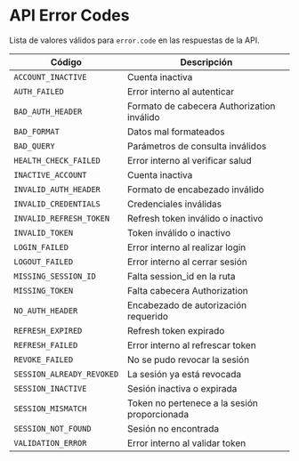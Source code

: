 # API Error Codes

Lista de valores válidos para `error.code` en las respuestas de la API.

| Código | Descripción |
|-------|-------------|
| `ACCOUNT_INACTIVE` | Cuenta inactiva |
| `AUTH_FAILED` | Error interno al autenticar |
| `BAD_AUTH_HEADER` | Formato de cabecera Authorization inválido |
| `BAD_FORMAT` | Datos mal formateados |
| `BAD_QUERY` | Parámetros de consulta inválidos |
| `HEALTH_CHECK_FAILED` | Error interno al verificar salud |
| `INACTIVE_ACCOUNT` | Cuenta inactiva |
| `INVALID_AUTH_HEADER` | Formato de encabezado inválido |
| `INVALID_CREDENTIALS` | Credenciales inválidas |
| `INVALID_REFRESH_TOKEN` | Refresh token inválido o inactivo |
| `INVALID_TOKEN` | Token inválido o inactivo |
| `LOGIN_FAILED` | Error interno al realizar login |
| `LOGOUT_FAILED` | Error interno al cerrar sesión |
| `MISSING_SESSION_ID` | Falta session_id en la ruta |
| `MISSING_TOKEN` | Falta cabecera Authorization |
| `NO_AUTH_HEADER` | Encabezado de autorización requerido |
| `REFRESH_EXPIRED` | Refresh token expirado |
| `REFRESH_FAILED` | Error interno al refrescar token |
| `REVOKE_FAILED` | No se pudo revocar la sesión |
| `SESSION_ALREADY_REVOKED` | La sesión ya está revocada |
| `SESSION_INACTIVE` | Sesión inactiva o expirada |
| `SESSION_MISMATCH` | Token no pertenece a la sesión proporcionada |
| `SESSION_NOT_FOUND` | Sesión no encontrada |
| `VALIDATION_ERROR` | Error interno al validar token |
